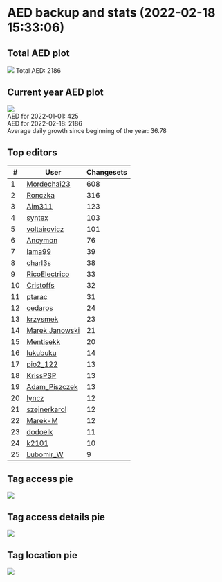 # AED backup and stats (2022-02-18 15:33:06)


## Total AED plot
![](report_data/total_aed.png)
Total AED: 2186

## Current year AED plot
![](report_data/current_year_aed.png)\
AED for 2022-01-01: 425\
AED for 2022-02-18: 2186\
Average daily growth since beginning of the year: 36.78

## Top editors
| # | User | Changesets |
| ------------- | ------------- | ------------- |
| 1 | [Mordechai23](<https://www.openstreetmap.org/user/Mordechai23>) | 608 |
| 2 | [Ronczka](<https://www.openstreetmap.org/user/Ronczka>) | 316 |
| 3 | [Aim311](<https://www.openstreetmap.org/user/Aim311>) | 123 |
| 4 | [syntex](<https://www.openstreetmap.org/user/syntex>) | 103 |
| 5 | [voltairovicz](<https://www.openstreetmap.org/user/voltairovicz>) | 101 |
| 6 | [Ancymon](<https://www.openstreetmap.org/user/Ancymon>) | 76 |
| 7 | [lama99](<https://www.openstreetmap.org/user/lama99>) | 39 |
| 8 | [charl3s](<https://www.openstreetmap.org/user/charl3s>) | 38 |
| 9 | [RicoElectrico](<https://www.openstreetmap.org/user/RicoElectrico>) | 33 |
| 10 | [Cristoffs](<https://www.openstreetmap.org/user/Cristoffs>) | 32 |
| 11 | [ptarac](<https://www.openstreetmap.org/user/ptarac>) | 31 |
| 12 | [cedaros](<https://www.openstreetmap.org/user/cedaros>) | 24 |
| 13 | [krzysmek](<https://www.openstreetmap.org/user/krzysmek>) | 23 |
| 14 | [Marek Janowski](<https://www.openstreetmap.org/user/Marek Janowski>) | 21 |
| 15 | [Mentisekk](<https://www.openstreetmap.org/user/Mentisekk>) | 20 |
| 16 | [lukubuku](<https://www.openstreetmap.org/user/lukubuku>) | 14 |
| 17 | [pio2_122](<https://www.openstreetmap.org/user/pio2_122>) | 13 |
| 18 | [KrissPSP](<https://www.openstreetmap.org/user/KrissPSP>) | 13 |
| 19 | [Adam_Piszczek](<https://www.openstreetmap.org/user/Adam_Piszczek>) | 13 |
| 20 | [lyncz](<https://www.openstreetmap.org/user/lyncz>) | 12 |
| 21 | [szejnerkarol](<https://www.openstreetmap.org/user/szejnerkarol>) | 12 |
| 22 | [Marek-M](<https://www.openstreetmap.org/user/Marek-M>) | 12 |
| 23 | [dodoelk](<https://www.openstreetmap.org/user/dodoelk>) | 11 |
| 24 | [k2101](<https://www.openstreetmap.org/user/k2101>) | 10 |
| 25 | [Lubomir_W](<https://www.openstreetmap.org/user/Lubomir_W>) | 9 |

## Tag access pie
![](report_data/tag_access.png)

## Tag access details pie
![](report_data/tag_access_details.png)

## Tag location pie
![](report_data/tag_location.png)
